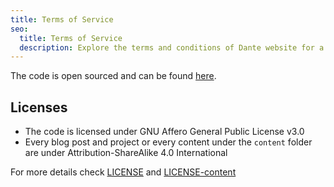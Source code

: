 ```yaml
---
title: Terms of Service
seo:
  title: Terms of Service
  description: Explore the terms and conditions of Dante website for a clear understanding of guidelines and responsibilities.
---
```


The code is open sourced and can be found [here](https://github.com/dantas15/me).

## Licenses

- The code is licensed under GNU Affero General Public License v3.0
- Every blog post and project or every content under the `content` folder are under Attribution-ShareAlike 4.0 International

For more details check [LICENSE](https://github.com/dantas15/me/blob/main/LICENSE) and [LICENSE-content](https://github.com/dantas15/me/blob/main/LICENSE-content)
